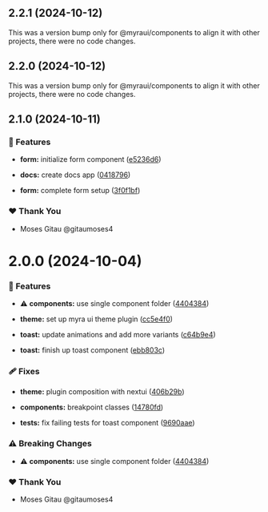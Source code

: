 ## 2.2.1 (2024-10-12)

This was a version bump only for @myraui/components to align it with other projects, there were no code changes.

## 2.2.0 (2024-10-12)

This was a version bump only for @myraui/components to align it with other projects, there were no code changes.

## 2.1.0 (2024-10-11)


### 🚀 Features

- **form:** initialize form component ([e5236d6](https://github.com/myraui/myraui/commit/e5236d6))

- **docs:** create docs app ([0418796](https://github.com/myraui/myraui/commit/0418796))

- **form:** complete form setup ([3f0f1bf](https://github.com/myraui/myraui/commit/3f0f1bf))


### ❤️  Thank You

- Moses Gitau @gitaumoses4

# 2.0.0 (2024-10-04)


### 🚀 Features

- ⚠️  **components:** use single component folder ([4404384](https://github.com/myraui/myraui/commit/4404384))

- **theme:** set up myra ui theme plugin ([cc5e4f0](https://github.com/myraui/myraui/commit/cc5e4f0))

- **toast:** update animations and add more variants ([c64b9e4](https://github.com/myraui/myraui/commit/c64b9e4))

- **toast:** finish up toast component ([ebb803c](https://github.com/myraui/myraui/commit/ebb803c))


### 🩹 Fixes

- **theme:** plugin composition with nextui ([406b29b](https://github.com/myraui/myraui/commit/406b29b))

- **components:** breakpoint classes ([14780fd](https://github.com/myraui/myraui/commit/14780fd))

- **tests:** fix failing tests for toast component ([9690aae](https://github.com/myraui/myraui/commit/9690aae))


### ⚠️  Breaking Changes

- ⚠️  **components:** use single component folder ([4404384](https://github.com/myraui/myraui/commit/4404384))

### ❤️  Thank You

- Moses Gitau @gitaumoses4